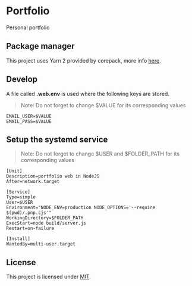 # Portfolio

Personal portfolio

## Package manager

This project uses Yarn 2 provided by corepack, more info [here](https://github.com/nodejs/corepack).

## Develop

A file called **.web.env** is used where the following keys are stored.

> Note: Do not forget to change $VALUE for its corresponding values

```
EMAIL_USER=$VALUE
EMAIL_PASS=$VALUE
```

## Setup the systemd service

> Note: Do not forget to change $USER and $FOLDER_PATH for its corresponding values

```
[Unit]
Description=portfolio web in NodeJS
After=network.target

[Service]
Type=simple
User=$USER
Environment="NODE_ENV=production NODE_OPTIONS='--require $(pwd)/.pnp.cjs'"
WorkingDirectory=$FOLDER_PATH
ExecStart=node build/server.js
Restart=on-failure

[Install]
WantedBy=multi-user.target
```

## License

This project is licensed under [MIT](./LICENSE).
